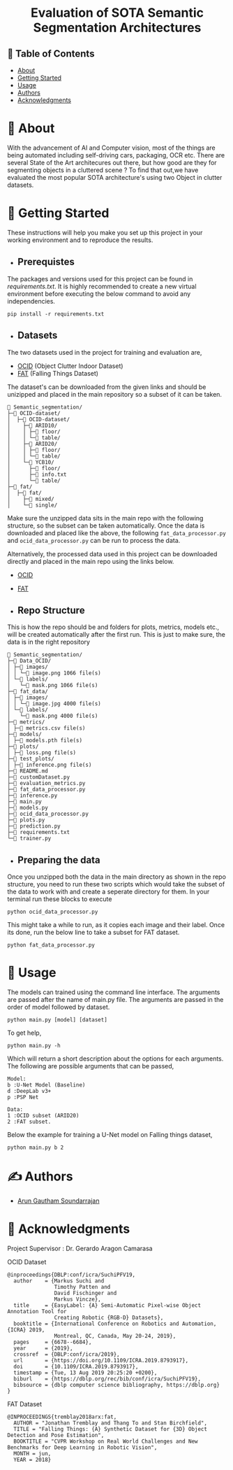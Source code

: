 <h1 align="center">Evaluation of SOTA Semantic Segmentation Architectures</h1>


## 📝 Table of Contents
- [About](#about)
- [Getting Started](#getting_started)
- [Usage](#usage)
- [Authors](#authors)
- [Acknowledgments](#acknowledgement)

# 🧐 About <a name = "about"></a>
With the advancement of AI and Computer vision, most of the things are being automated including self-driving cars, packaging, OCR etc. There are several State of the Art architecures out there, but how good are they for segmenting objects in a cluttered scene ? To find that out,we have evaluated the most popular SOTA architecture's using two Object in clutter datasets.

# 🏁 Getting Started <a name = "getting_started"></a>
These instructions will help you make you set up this project in your working environment and to reproduce the results.

* ## Prerequistes
The packages and versions used for this project can be found in *requirements.txt*. It is highly recommended to create a new virtual environment before executing the below command to avoid any independencies. 
```
pip install -r requirements.txt
```

* ## Datasets
The two datasets used in the project for training and evaluation are,
* [OCID](https://www.acin.tuwien.ac.at/en/vision-for-robotics/software-tools/object-clutter-indoor-dataset/) (Object Clutter Indoor Dataset)
* [FAT](http://research.nvidia.com/publication/2018-06_Falling-Things) (Falling Things Dataset)

The dataset's can be downloaded from the given links and should be unizipped and placed in the main repository so a subset of it can be taken. 
```
📁 Semantic_segmentation/
├─📁 OCID-dataset/
│  ├─📁 OCID-dataset/
│    ├─📁 ARID10/
│    │ ├─📁 floor/
│    │ └─📁 table/
│    ├─📁 ARID20/
│    │ ├─📁 floor/
│    │ └─📁 table/
│    └─📁 YCB10/
│      ├─📁 floor/
│      ├─📄 info.txt
│      └─📁 table/
├─📁 fat/
│  ├─📁 fat/
│    ├─📁 mixed/
│    └─📁 single/
```
Make sure the unzipped data sits in the main repo with the following structure, so the subset can be taken automatically. Once the data is downloaded and placed like the above, the following `fat_data_processor.py` and `ocid_data_processor.py` can be run to process the data.

Alternatively, the processed data used in this project can be downloaded directly and placed in the main repo using the links below.
* [OCID](https://drive.google.com/drive/folders/16f2pH0Q1RXI7UkvLASOOcxdIZuVNO_P0?usp=sharing)
* [FAT](https://drive.google.com/drive/folders/10syG9kxpvBw6_k4Psx0SEu0aFH8jv42O?usp=sharing)


* ## Repo Structure
This is how the repo should be and folders for plots, metrics, models etc., will be created automatically after the first run.
This is just to make sure, the data is in the right repository
```
📁 Semantic_segmentation/
├─📁 Data_OCID/
│ ├─📁 images/
│ │ └─📄 image.png 1066 file(s)
│ └─📁 labels/
│   └─📄 mask.png 1066 file(s)
├─📁 fat_data/
│ ├─📁 images/
│ │ └─📄 image.jpg 4000 file(s)
│ └─📁 labels/
│   └─📄 mask.png 4000 file(s)
├─📁 metrics/
│ ├─📄 metrics.csv file(s)
├─📁 models/
│ ├─📄 models.pth file(s)
├─📁 plots/
│ ├─📄 loss.png file(s)
├─📁 test_plots/
│ ├─📄 inference.png file(s)
├─📄 README.md
├─📄 customDataset.py
├─📄 evaluation_metrics.py
├─📄 fat_data_processor.py
├─📄 inference.py
├─📄 main.py
├─📄 models.py
├─📄 ocid_data_processor.py
├─📄 plots.py
├─📄 prediction.py
├─📄 requirements.txt
└─📄 trainer.py
```

* ## Preparing the data
Once you unzipped both the data in the main directory as shown in the repo structure, you need to run these two scripts which would take the subset of the data to work with and create a seperate directory for them. In your terminal run these blocks to execute
```
python ocid_data_processor.py
```
This might take a while to run, as it copies each image and their label. Once its done, run the below line to take a subset for FAT dataset.
```
python fat_data_processor.py
```


# 🎈 Usage <a name = "usage"></a>

The models can trained using the command line interface. The arguments are passed after the name of main.py file.
The arguments are passed in the order of model followed by dataset.

```
python main.py [model] [dataset]
```

To get help,

```
python main.py -h
```

Which will return a short description about the options for each arguments. The following are possible arguments that can be passed,

```
Model:
b :U-Net Model (Baseline)
d :DeepLab v3+
p :PSP Net

Data:
1 :OCID subset (ARID20)
2 :FAT subset.
```

Below the example for training a U-Net model on Falling things dataset,

```
python main.py b 2
```
  


# ✍️ Authors <a name = "authors"></a>
* [Arun Gautham Soundarrajan](https://github.com/ArunGautham-Soundarrajan)

# 🎉 Acknowledgments <a name = "acknowledgement"></a>

Project Supervisor : Dr. Gerardo Aragon Camarasa 

OCID Dataset
```
@inproceedings{DBLP:conf/icra/SuchiPFV19,
  author    = {Markus Suchi and
               Timothy Patten and
               David Fischinger and
               Markus Vincze},
  title     = {EasyLabel: {A} Semi-Automatic Pixel-wise Object Annotation Tool for
               Creating Robotic {RGB-D} Datasets},
  booktitle = {International Conference on Robotics and Automation, {ICRA} 2019,
               Montreal, QC, Canada, May 20-24, 2019},
  pages     = {6678--6684},
  year      = {2019},
  crossref  = {DBLP:conf/icra/2019},
  url       = {https://doi.org/10.1109/ICRA.2019.8793917},
  doi       = {10.1109/ICRA.2019.8793917},
  timestamp = {Tue, 13 Aug 2019 20:25:20 +0200},
  biburl    = {https://dblp.org/rec/bib/conf/icra/SuchiPFV19},
  bibsource = {dblp computer science bibliography, https://dblp.org}
}
```
FAT Dataset
```
@INPROCEEDINGS{tremblay2018arx:fat,
  AUTHOR = "Jonathan Tremblay and Thang To and Stan Birchfield",
  TITLE = "Falling Things: {A} Synthetic Dataset for {3D} Object Detection and Pose Estimation",
  BOOKTITLE = "CVPR Workshop on Real World Challenges and New Benchmarks for Deep Learning in Robotic Vision",
  MONTH = jun,
  YEAR = 2018}
```
